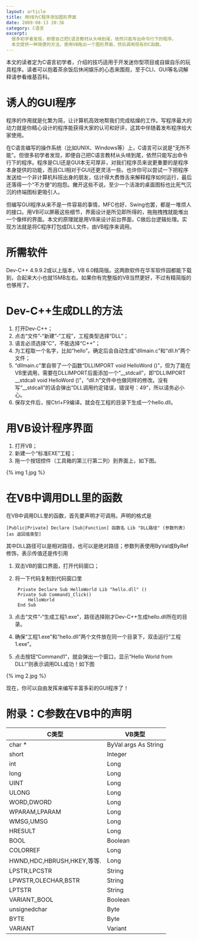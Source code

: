 ```yaml
---
layout: article
title: 用VB为C程序添加图形界面
date: 2009-08-13 20:36
category: C语言
excerpt:
  很多初学者发现，即便自己把C语言教材从头啃到尾，依然只能写出命令行下的程序。
  本文提供一种简便的方法，使用VB拖出一个图形界面，然后调用现有的C函数。
---
```


本文的读者定为C语言初学者，介绍的技巧适用于开发迷你型项目或自娱自乐的玩具程序。读者可以抱着茶余饭后休闲娱乐的心态来围观，至于CLI、GUI等名词解释请参看维基百科。

# 诱人的GUI程序

程序的作用就是化繁为简，让计算机高效地帮我们完成枯燥的工作。写程序最大的动力就是你精心设计的程序能获得大家的认可和好评，这其中伴随着发布程序给大家使用。

在C语言编写的操作系统（比如UNIX、Windows等）上，C语言可以说是“无所不能”。但很多初学者发现，即便自己把C语言教材从头啃到尾，依然只能写出命令行下的程序。程序是CLI还是GUI本无可厚非，对我们程序员来说更重要的是程序本身提供的功能，而且CLI相对于GUI还更灵活一些。也许你可以尝试一下把程序发送给一个非计算机科班出身的朋友，估计得大费唇舌来解释程序如何运行，最后还落得一个“不方便”的抱怨。撇开这些不说，至少一个活泼的桌面图标也比死气沉沉的终端图标更吸引人。

但编写GUI程序从来不是一件容易的事情，MFC也好、Swing也罢，都是一堆烦人的接口。用VB可以屏蔽这些细节，界面设计是所见即所得的，拖拖拽拽就能堆出一个像样的界面。本文的原理就是用VB来设计前台界面，C做后台逻辑处理。实现方法就是将C程序打包成DLL文件，由VB程序来调用。

# 所需软件

Dev-C++ 4.9.9.2或以上版本，VB 6.0精简版。这两款软件在华军软件园都能下载到，合起来大小也就15MB左右。如果你有完整版的VB当然更好，不过有精简版的也够用了。

# Dev-C++生成DLL的方法

1. 打开Dev-C++；
1. 点击“文件”-“新建”-“工程”，工程类型选择“DLL”；
1. 语言必须选择“C”，不能选择“C++”；
1. 为工程取一个名字，比如“hello”。确定后会自动生成“dllmain.c”和“dll.h”两个文件；
1. “dllmain.c”里自带了一个函数“DLLIMPORT void HelloWord ()”，但为了能在VB里调用，需要在DLLIMPORT后面添加一个“__stdcall”，即“DLLIMPORT __stdcall void HelloWord ()”，“dll.h”文件中也做同样的修改。没有写“__stdcall”的话会弹出“DLL调用约定错误，错误号：49”，所以请务必小心。
1. 保存文件后，按Ctrl+F9编译。就会在工程的目录下生成一个hello.dll。

# 用VB设计程序界面

1. 打开VB；
1. 新建一个“标准EXE”工程；
1. 拖一个按钮控件（工具箱的第三行第二列）到界面上，如下图。

{% img 1.jpg %}

# 在VB中调用DLL里的函数

在VB中调用DLL里的函数，首先要声明才可调用。声明的格式是

    [Public|Private] Declare [Sub|Function] 函数名 Lib "DLL路径" (参数列表) [as 返回值类型]

其中DLL路径可以是相对路径，也可以是绝对路径；参数列表使用ByVal或ByRef修饰，表示传值还是传引用

1. 双击VB的窗口界面，打开代码窗口；
1. 将一下代码复制到代码窗口里

        Private Declare Sub HelloWorld Lib "hello.dll" ()
        Private Sub Command1_Click()
            HelloWorld
        End Sub

1. 点击“文件”-“生成工程1.exe”，路径选择刚才Dev-C++生成hello.dll所在的目录。
1. 确保“工程1.exe”和“hello.dll”两个文件放在同一个目录下，双击运行“工程1.exe”。
1. 点击按钮“Command1”，就会弹出一个窗口，显示“Hello World from DLL!”则表示调用DLL成功！如下图

{% img 2.jpg %}

现在，你可以自由发挥来编写丰富多彩的GUI程序了！

# 附录：C参数在VB中的声明

| C类型 | VB类型 |
| ----- | ------ |
| char * | ByVal args As String |
| short | Integer |
| int | Long |
| long | Long |
| UINT | Long |
| ULONG | Long |
| WORD,DWORD | Long |
| WPARAM,LPARAM | Long |
| WMSG,UMSG | Long |
| HRESULT | Long |
| BOOL | Boolean |
| COLORREF | Long |
| HWND,HDC,HBRUSH,HKEY,等等. | Long |
| LPSTR,LPCSTR | String |
| LPWSTR,OLECHAR,BSTR | String |
| LPTSTR | String |
| VARIANT_BOOL | Boolean |
| unsignedchar | Byte |
| BYTE | Byte |
| VARIANT | Variant |